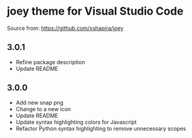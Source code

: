 # joey theme for Visual Studio Code

Source from: https://github.com/xshapira/joey

## 3.0.1

- Refine package description
- Update README

## 3.0.0

- Add new snap png
- Change to a new icon
- Update README
- Update syntax highlighting colors for Javascript
- Refactor Python syntax highlighting to remove unnecessary scopes
